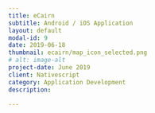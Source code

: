 ```yaml
---
title: eCairn
subtitle: Android / iOS Application
layout: default
modal-id: 9
date: 2019-06-18
thumbnail: ecairn/map_icon_selected.png
# alt: image-alt
project-date: June 2019
client: Nativescript
category: Application Development
description:  

---
```

